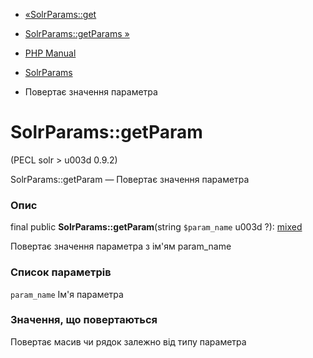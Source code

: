 - [«SolrParams::get](solrparams.get.md)
- [SolrParams::getParams »](solrparams.getparams.md)

- [PHP Manual](index.md)
- [SolrParams](class.solrparams.md)
- Повертає значення параметра

# SolrParams::getParam

(PECL solr \> u003d 0.9.2)

SolrParams::getParam — Повертає значення параметра

### Опис

final public **SolrParams::getParam**(string `$param_name` u003d ?):
[mixed](language.types.declarations.md#language.types.declarations.mixed)

Повертає значення параметра з ім'ям param_name

### Список параметрів

`param_name`
Ім'я параметра

### Значення, що повертаються

Повертає масив чи рядок залежно від типу параметра
